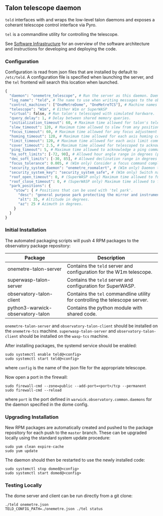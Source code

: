 ## Talon telescope daemon

`teld` interfaces with and wraps the low-level talon daemons and exposes a
coherant telescope control interface via Pyro.

`tel` is a commandline utility for controlling the telescope.

See [Software Infrastructure](https://github.com/warwick-one-metre/docs/wiki/Software-Infrastructure) for an overview of the software architecture and instructions for developing and deploying the code.

### Configuration

Configuration is read from json files that are installed by default to `/etc/teld`.
A configuration file is specified when launching the server, and the `tel` frontend will search this location when launched.

```python
{
  "daemon": "onemetre_telescope", # Run the server as this daemon. Daemon types are registered in `warwick.observatory.common.daemons`.
  "log_name": "teld", # The name to use when writing messages to the observatory log.
  "control_machines": ["OneMetreDome", "OneMetreTCS"], # Machine names that are allowed to control (rather than just query) state. Machine names are registered in `warwick.observatory.common.IP`.
  "telescope": "W1m", # Either W1m or SuperWASP  
  "virtual": false, # Run talon's telescoped with simulated hardware.
  "query_delay": 1, # Delay between shared memory queries.
  "initialization_timeout": 60, # Maximum time allowed for talon's telescoped to start.
  "slew_timeout": 120, # Maximum time allowed to slew from any position to any other position (note: telescoped has its own separate value).
  "focus_timeout": 60, # Maximum time allowed for any focus adjustment (note: telescoped has its own separate value).
  "homing_timeout": 120, # Maximum time allowed for each axis homing command (note: telescoped has its own separate value).
  "limit_timeout": 120, # Maximum time allowed for each axis limit command (note: telescoped has its own separate value).
  "cover_timeout": 2.5, # Maximum time allowed for telescoped to acknowledge a cover open/close command.
  "ping_timeout": 5, # Maximum time allowed to acknowledge a ping command.
  "ha_soft_limits": [-72, 90], # Allowed hour angle range in degrees (pre-filters bogus pointings with a more graceful error than talon failing)
  "dec_soft_limits": [-30, 85], # Allowed declination range in degrees (pre-filters bogus pointings with a more graceful error than talon failing)
  "focus_tolerance": 0.005, # (W1m only) Consider a focus command complete when it is within this many micron of the requested value.
  "security_system_daemon": "onemetre_roomalert", # (W1m only) Daemon to check whether the W1m security system has tripped.
  "security_system_key": "security_system_safe", # (W1m only) Switch name for the security system status.
  "roof_open_timeout": 0, # (SuperWASP only) Maximum time allowed to fully open the roll-back roof (note: telescoped has its own separate value).
  "roof_close_timeout": 0, # (SuperWASP only) Maximum time allowed to fully close the roll-back roof (note: telescoped has its own separate value).
  "park_positions": {
    "stow": { # Positions that can be used with 'tel park'.
      "desc": "general purpose park protecting the mirror and instrument", # Description reported by 'tel park'.
      "alt": 35, # Altitude in degrees.
      "az": 25 # Azimuth in degrees.
    }
  }
}
```

### Initial Installation

The automated packaging scripts will push 4 RPM packages to the observatory package repository:

| Package           | Description |
| ----------------- | ------ |
| onemetre-talon-server | Contains the `teld` server and configuration for the W1m telescope. |
| superwasp-talon-server | Contains the `teld` server and configuration for SuperWASP. |
| observatory-talon-client | Contains the `tel` commandline utility for controlling the telescope server. |
| python3-warwick-observatory-talon | Contains the python module with shared code. |

`onemetre-talon-server` and `observatory-talon-client` should be installed on the `onemetre-tcs` machine.
`superwasp-talon-server` and `observatory-talon-client` should be installed on the `wasp-tcs` machine.

After installing packages, the systemd service should be enabled:

```
sudo systemctl enable teld@<config>
sudo systemctl start teld@<config>
```

where `config` is the name of the json file for the appropriate telescope.

Now open a port in the firewall:
```
sudo firewall-cmd --zone=public --add-port=<port>/tcp --permanent
sudo firewall-cmd --reload
```
where `port` is the port defined in `warwick.observatory.common.daemons` for the daemon specified in the dome config.

### Upgrading Installation

New RPM packages are automatically created and pushed to the package repository for each push to the `master` branch.
These can be upgraded locally using the standard system update procedure:
```
sudo yum clean expire-cache
sudo yum update
```

The daemon should then be restarted to use the newly installed code:
```
sudo systemctl stop domed@<config>
sudo systemctl start domed@<config>
```

### Testing Locally

The dome server and client can be run directly from a git clone:
```
./teld onemetre.json
TELD_CONFIG_PATH=./onemetre.json ./tel status
```

